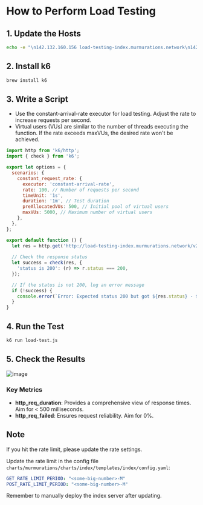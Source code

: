 # How to Perform Load Testing

## 1. Update the Hosts

```bash
echo -e "\n142.132.160.156 load-testing-index.murmurations.network\n142.132.160.156 load-testing-library.murmurations.network\n142.132.160.156 load-testing-data-proxy.murmurations.network" | sudo tee -a /etc/hosts
```

## 2. Install k6

```bash
brew install k6
```

## 3. Write a Script

- Use the constant-arrival-rate executor for load testing. Adjust the rate to increase requests per second.
- Virtual users (VUs) are similar to the number of threads executing the function. If the rate exceeds maxVUs, the desired rate won't be achieved.

```javascript
import http from 'k6/http';
import { check } from 'k6';

export let options = {
  scenarios: {
    constant_request_rate: {
      executor: 'constant-arrival-rate',
      rate: 100, // Number of requests per second
      timeUnit: '1s',
      duration: '1m', // Test duration
      preAllocatedVUs: 500, // Initial pool of virtual users
      maxVUs: 5000, // Maximum number of virtual users
    },
  },
};

export default function () {
  let res = http.get('http://load-testing-index.murmurations.network/v2/nodes?lat=51.493518&lon=0.009199&range=10km');
  
  // Check the response status
  let success = check(res, {
    'status is 200': (r) => r.status === 200,
  });

  // If the status is not 200, log an error message
  if (!success) {
    console.error(`Error: Expected status 200 but got ${res.status} - ${res.body}`);
  }
}
```

## 4. Run the Test

```bash
k6 run load-test.js
```

## 5. Check the Results

![image](https://github.com/user-attachments/assets/30cca494-c2f8-486f-b686-544da231b4e3)

### Key Metrics

- **http_req_duration**: Provides a comprehensive view of response times. Aim for < 500 milliseconds.
- **http_req_failed**: Ensures request reliability. Aim for 0%.

## Note

If you hit the rate limit, please update the rate settings.

Update the rate limit in the config file `charts/murmurations/charts/index/templates/index/config.yaml`:

```yaml
GET_RATE_LIMIT_PERIOD: "<some-big-number>-M"
POST_RATE_LIMIT_PERIOD: "<some-big-number>-M"
```

Remember to manually deploy the index server after updating.
